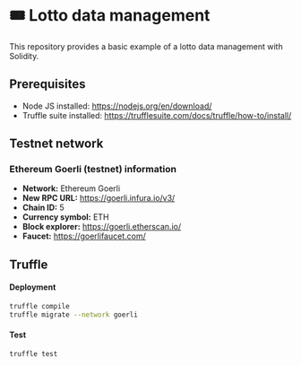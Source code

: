 # 🎟️ Lotto data management

This repository provides a basic example of a lotto data management with Solidity.

## Prerequisites

- Node JS installed: https://nodejs.org/en/download/
- Truffle suite installed: https://trufflesuite.com/docs/truffle/how-to/install/

## Testnet network

### Ethereum Goerli (testnet) information

- **Network:** Ethereum Goerli
- **New RPC URL:** https://goerli.infura.io/v3/
- **Chain ID:** 5
- **Currency symbol:** ETH
- **Block explorer:** https://goerli.etherscan.io/
- **Faucet:** https://goerlifaucet.com/

## Truffle

#### Deployment

```sh
truffle compile
truffle migrate --network goerli
```

#### Test

```sh
truffle test
```
